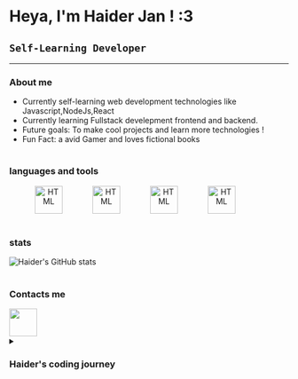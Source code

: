 #  Heya, I'm  Haider Jan ! :3



## `Self-Learning Developer`
---

### About me 
- Currently self-learning web development technologies like Javascript,NodeJs,React
- Currently learning Fullstack develepment frontend and backend.
- Future goals: To make cool projects and learn more technologies !
- Fun Fact: a avid Gamer and loves fictional books

#

### languages and tools 

<p align="center">

<img alt="HTML" width="50px" style="padding-right:50px;" src="https://cdn.jsdelivr.net/gh/devicons/devicon@latest/icons/html5/html5-original.svg"/>

<img  alt="HTML" width="50px" style="padding-right:50px;" src="https://cdn.jsdelivr.net/gh/devicons/devicon@latest/icons/css3/css3-original.svg" />

<img  alt="HTML" width="50px" style="padding-right:50px;" src="https://cdn.jsdelivr.net/gh/devicons/devicon@latest/icons/javascript/javascript-original.svg" />

 <img  alt="HTML" width="50px" style="padding-right:50px;" src="https://cdn.jsdelivr.net/gh/devicons/devicon@latest/icons/java/java-original-wordmark.svg" />
</p>

#

### stats

 
![Haider's GitHub stats](https://github-readme-stats.vercel.app/api?username=Haiderrjan&show_icons=true&theme=tokyonight)


#

### Contacts me 

<img width="50px" style="padding-right:50px" src="https://cdn.jsdelivr.net/gh/devicons/devicon@latest/icons/linkedin/linkedin-original.svg" />


<details>
 <summary><h3>Haider's coding journey </h3></summary>
hello, I'm a self-taugh programmer passionate about learning and building programming projects. i enjoy working on personal projects and exploring differernt technoliges and improving my coding skills. At the moment i am focusing on Web develompent and full stack develepment in the future.
</details> 

#


          

 








